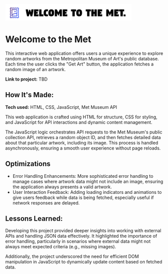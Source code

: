 ![alt text](https://github.com/annieclinton/met-random-art/blob/main/met.png)

# Welcome to the Met 

This interactive web application offers users a unique experience to explore random artworks from the Metropolitan Museum of Art's public database. Each time the user clicks the "Get Art" button, the application fetches a random image of an artwork.

**Link to project:** TBD  

## How It's Made:

**Tech used:** HTML, CSS, JavaScript, Met Museum API

This web application is crafted using HTML for structure, CSS for styling, and JavaScript for API interactions and dynamic content management.

The JavaScript logic orchestrates API requests to the Met Museum's public collection API, retrieves a random object ID, and then fetches detailed data about that particular artwork, including its image. This process is handled asynchronously, ensuring a smooth user experience without page reloads.

## Optimizations

- Error Handling Enhancements: More sophisticated error handling to manage cases where artwork data might not include an image, ensuring the application always presents a valid artwork.
- User Interaction Feedback: Adding loading indicators and animations to give users feedback while data is being fetched, especially useful if network responses are delayed.


## Lessons Learned:

Developing this project provided deeper insights into working with external APIs and handling JSON data effectively. It highlighted the importance of error handling, particularly in scenarios where external data might not always meet expected criteria (e.g., missing images).

Additionally, the project underscored the need for efficient DOM manipulation in JavaScript to dynamically update content based on fetched data. 